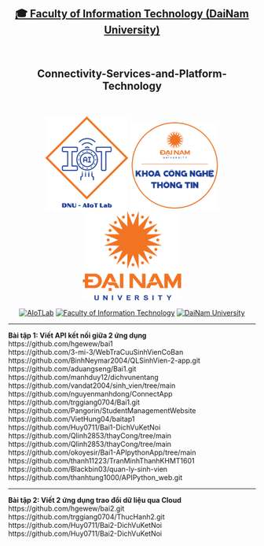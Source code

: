 <h2 align="center">
    <a href="https://dainam.edu.vn/vi/khoa-cong-nghe-thong-tin">
    🎓 Faculty of Information Technology (DaiNam University)
    </a>
</h2>
<br>
<h2 align="center">
    Connectivity-Services-and-Platform-Technology
</h2>
<br>
<div align="center">
    <p align="center">
        <img src="aiotlab_logo.png" alt="AIoTLab Logo" width="170"/>
        <img src="fitdnu_logo.png" alt="AIoTLab Logo" width="180"/>
        <img src="dnu_logo.png" alt="DaiNam University Logo" width="200"/>
    </p>

[![AIoTLab](https://img.shields.io/badge/AIoTLab-green?style=for-the-badge)](https://www.facebook.com/DNUAIoTLab)
[![Faculty of Information Technology](https://img.shields.io/badge/Faculty%20of%20Information%20Technology-blue?style=for-the-badge)](https://dainam.edu.vn/vi/khoa-cong-nghe-thong-tin)
[![DaiNam University](https://img.shields.io/badge/DaiNam%20University-orange?style=for-the-badge)](https://dainam.edu.vn)

</div>

<hr>
<b>Bài tập 1: Viết API kết nối giữa 2 ứng dụng</b>
<br>
https://github.com/hgewew/bai1
<br>
https://github.com/3-mi-3/WebTraCuuSinhVienCoBan
<br>
https://github.com/BinhNeymar2004/QLSinhVien-2-app.git
<br>
https://github.com/aduangseng/Bai1.git
<br>
https://github.com/manhduy12/dichvunentang
<br>
https://github.com/vandat2004/sinh_vien/tree/main
<br>
https://github.com/nguyenmanhdong/ConnectApp
<br>
https://github.com/trggiang0704/Bai1.git
<br>
https://github.com/Pangorin/StudentManagementWebsite
<br>
https://github.com/VietHung04/baitap1
<br>
https://github.com/Huy0711/Bai1-DichVuKetNoi
<br>
https://github.com/Qlinh2853/thayCong/tree/main
<br>
https://github.com/Qlinh2853/thayCong/tree/main
<br>
https://github.com/okoyesir/Bai1-APIpythonApp/tree/main
<br>
https://github.com/thanh11223/TranMinhThanhKHMT1601
<br>
https://github.com/Blackbin03/quan-ly-sinh-vien
<br>
https://github.com/thanhtung1000/APIPython_web.git

<hr>
<b>Bài tập 2: Viết 2 ứng dụng trao đổi dữ liệu qua Cloud</b>
<br>
https://github.com/hgewew/bai2.git
<br>
https://github.com/trggiang0704/ThucHanh2.git
<br>
https://github.com/Huy0711/Bai2-DichVuKetNoi
<br>
https://github.com/Huy0711/Bai2-DichVuKetNoi

